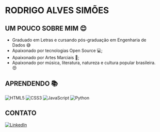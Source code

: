 # RODRIGO ALVES SIMÕES

## UM POUCO SOBRE MIM :blush:
- Graduado em Letras e cursando pós-graduação em Engenharia de Dados :sweat_smile:
- Apaixonado por tecnologias Open Source 💻;
- Apaixonado por Artes Marciais :martial_arts_uniform:; 
- Apaixonado por música, literatura, natureza e cultura popular brasileira. :heart_eyes:

## APRENDENDO :books:
![HTML5](https://img.shields.io/badge/HTML5-000?style=for-the-badge&logo=html5) ![CSS3](https://img.shields.io/badge/CSS3-000?style=for-the-badge&logo=css3&logoColor=264CE4) ![JavaScript](https://img.shields.io/badge/JavaScript-000?style=for-the-badge&logo=javascript)
![Python](https://img.shields.io/badge/Python-000?style=for-the-badge&logo=python)


## CONTATO
[![LinkedIn](https://img.shields.io/badge/LinkedIn-000?style=for-the-badge&logo=linkedin&logoColor=0E76A8)](https://www.linkedin.com/in/rodrigoalvessimoes/)
